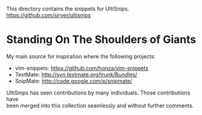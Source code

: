 This directory contains the snippets for UltiSnips. \
https://github.com/sirver/ultisnips

Standing On The Shoulders of Giants
===================================

My main source for inspiration where the following projects:

- vim-snippets: https://github.com/honza/vim-snippets
- TextMate: http://svn.textmate.org/trunk/Bundles/
- SnipMate: http://code.google.com/p/snipmate/

UltiSnips has seen contributions by many individuals. Those contributions have \
been merged into this collection seamlessly and without further comments.



